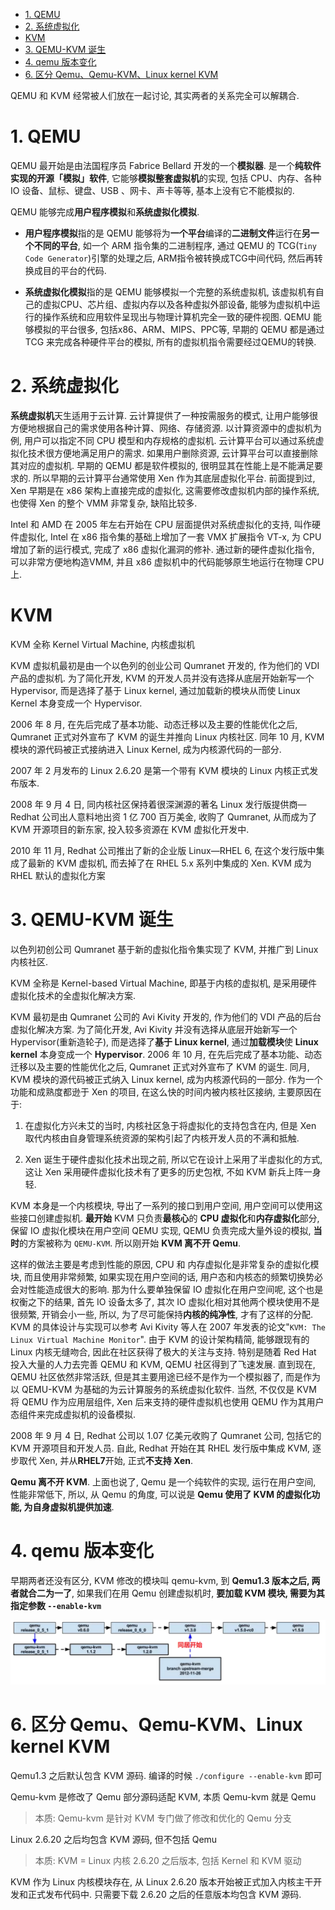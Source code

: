 <!-- @import "[TOC]" {cmd="toc" depthFrom=1 depthTo=6 orderedList=false} -->

<!-- code_chunk_output -->

- [1. QEMU](#1-qemu)
- [2. 系统虚拟化](#2-系统虚拟化)
- [KVM](#kvm)
- [3. QEMU-KVM 诞生](#3-qemu-kvm-诞生)
- [4. qemu 版本变化](#4-qemu-版本变化)
- [6. 区分 Qemu、Qemu-KVM、Linux kernel KVM](#6-区分-qemu-qemu-kvm-linux-kernel-kvm)

<!-- /code_chunk_output -->

QEMU 和 KVM 经常被人们放在一起讨论, 其实两者的关系完全可以解耦合.

# 1. QEMU

QEMU 最开始是由法国程序员 Fabrice Bellard 开发的一个**模拟器**. 是一个**纯软件实现的开源「模拟」软件**, 它能够**模拟整套虚拟机**的实现, 包括 CPU、内存、各种 IO 设备、鼠标、键盘、USB 、网卡、声卡等等, 基本上没有它不能模拟的.

QEMU 能够完成**用户程序模拟**和**系统虚拟化模拟**.

* **用户程序模拟**指的是 QEMU 能够将为**一个平台**编译的**二进制文件**运行在**另一个不同的平台**, 如一个 ARM 指令集的二进制程序, 通过 QEMU 的 TCG(`Tiny Code Generator`)引擎的处理之后, ARM指令被转换成TCG中间代码, 然后再转换成目的平台的代码.

* **系统虚拟化模拟**指的是 QEMU 能够模拟一个完整的系统虚拟机, 该虚拟机有自己的虚拟CPU、芯片组、虚拟内存以及各种虚拟外部设备, 能够为虚拟机中运行的操作系统和应用软件呈现出与物理计算机完全一致的硬件视图. QEMU 能够模拟的平台很多, 包括x86、ARM、MIPS、PPC等, 早期的 QEMU 都是通过 TCG 来完成各种硬件平台的模拟, 所有的虚拟机指令需要经过QEMU的转换.

# 2. 系统虚拟化

**系统虚拟机**天生适用于云计算. 云计算提供了一种按需服务的模式, 让用户能够很方便地根据自己的需求使用各种计算、网络、存储资源. 以计算资源中的虚拟机为例, 用户可以指定不同 CPU 模型和内存规格的虚拟机. 云计算平台可以通过系统虚拟化技术很方便地满足用户的需求. 如果用户删除资源, 云计算平台可以直接删除其对应的虚拟机. 早期的 QEMU 都是软件模拟的, 很明显其在性能上是不能满足要求的. 所以早期的云计算平台通常使用 Xen 作为其底层虚拟化平台. 前面提到过, Xen 早期是在 x86 架构上直接完成的虚拟化, 这需要修改虚拟机内部的操作系统, 也使得 Xen 的整个 VMM 非常复杂, 缺陷比较多.

Intel 和 AMD 在 2005 年左右开始在 CPU 层面提供对系统虚拟化的支持, 叫作硬件虚拟化, Intel 在 x86 指令集的基础上增加了一套 VMX 扩展指令 VT-x, 为 CPU 增加了新的运行模式, 完成了 x86 虚拟化漏洞的修补. 通过新的硬件虚拟化指令, 可以非常方便地构造VMM, 并且 x86 虚拟机中的代码能够原生地运行在物理 CPU 上.

# KVM

KVM 全称 Kernel Virtual Machine, 内核虚拟机

KVM 虚拟机最初是由一个以色列的创业公司 Qumranet 开发的, 作为他们的 VDI 产品的虚拟机. 为了简化开发, KVM 的开发人员并没有选择从底层开始新写一个 Hypervisor, 而是选择了基于 Linux kernel, 通过加载新的模块从而使 Linux Kernel 本身变成一个 Hypervisor.

2006 年 8 月, 在先后完成了基本功能、动态迁移以及主要的性能优化之后, Qumranet 正式对外宣布了 KVM 的诞生并推向 Linux 内核社区. 同年 10 月, KVM 模块的源代码被正式接纳进入 Linux Kernel, 成为内核源代码的一部分.

2007 年 2 月发布的 Linux 2.6.20 是第一个带有 KVM 模块的 Linux 内核正式发布版本.

2008 年 9 月 4 日, 同内核社区保持着很深渊源的著名 Linux 发行版提供商—Redhat 公司出人意料地出资 1 亿 700 百万美金, 收购了 Qumranet, 从而成为了 KVM 开源项目的新东家, 投入较多资源在 KVM 虚拟化开发中.

2010 年 11 月, Redhat 公司推出了新的企业版 Linux—RHEL 6, 在这个发行版中集成了最新的 KVM 虚拟机, 而去掉了在 RHEL 5.x 系列中集成的 Xen. KVM 成为 RHEL 默认的虚拟化方案

# 3. QEMU-KVM 诞生

以色列初创公司 Qumranet 基于新的虚拟化指令集实现了 KVM, 并推广到 Linux 内核社区.

KVM 全称是 Kernel-based Virtual Machine, 即基于内核的虚拟机, 是采用硬件虚拟化技术的全虚拟化解决方案.

KVM 最初是由 Qumranet 公司的 Avi Kivity 开发的, 作为他们的 VDI 产品的后台虚拟化解决方案. 为了简化开发, Avi Kivity 并没有选择从底层开始新写一个 Hypervisor(重新造轮子), 而是选择了**基于 Linux kernel**, 通过**加载模块**使 **Linux kernel** 本身变成一个 **Hypervisor**. 2006 年 10 月, 在先后完成了基本功能、动态迁移以及主要的性能优化之后, Qumranet 正式对外宣布了 KVM 的诞生. 同月, KVM 模块的源代码被正式纳入 Linux kernel, 成为内核源代码的一部分. 作为一个功能和成熟度都逊于 Xen 的项目, 在这么快的时间内被内核社区接纳, 主要原因在于:

1) 在虚拟化方兴未艾的当时, 内核社区急于将虚拟化的支持包含在内, 但是 Xen 取代内核由自身管理系统资源的架构引起了内核开发人员的不满和抵触.

2) Xen 诞生于硬件虚拟化技术出现之前, 所以它在设计上采用了半虚拟化的方式, 这让 Xen 采用硬件虚拟化技术有了更多的历史包袱, 不如 KVM 新兵上阵一身轻.

KVM 本身是一个内核模块, 导出了一系列的接口到用户空间, 用户空间可以使用这些接口创建虚拟机. **最开始** KVM 只负责**最核心**的 **CPU 虚拟化**和**内存虚拟化**部分, 保留 IO 虚拟化模块在用户空间 QEMU 实现, QEMU 负责完成大量外设的模拟, **当时**的方案被称为 `QEMU-KVM`. 所以刚开始 **KVM 离不开 Qemu**.

这样的做法主要是考虑到性能的原因, CPU 和 内存虚拟化是非常复杂的虚拟化模块, 而且使用非常频繁, 如果实现在用户空间的话, 用户态和内核态的频繁切换势必会对性能造成很大的影响. 那为什么要单独保留 IO 虚拟化在用户空间呢, 这个也是权衡之下的结果, 首先 IO 设备太多了, 其次 IO 虚拟化相对其他两个模块使用不是很频繁, 开销会小一些, 所以, 为了尽可能保持**内核的纯净性**, 才有了这样的分配. KVM 的具体设计与实现可以参考 Avi Kivity 等人在 2007 年发表的论文"`KVM: The Linux Virtual Machine Monitor`". 由于 KVM 的设计架构精简, 能够跟现有的 Linux 内核无缝吻合, 因此在社区获得了极大的关注与支持. 特别是随着 Red Hat 投入大量的人力去完善 QEMU 和 KVM, QEMU 社区得到了飞速发展. 直到现在, QEMU 社区依然非常活跃, 但是其主要用途已经不是作为一个模拟器了, 而是作为以 QEMU-KVM 为基础的为云计算服务的系统虚拟化软件. 当然, 不仅仅是 KVM 将 QEMU 作为应用层组件, Xen 后来支持的硬件虚拟机也使用 QEMU 作为其用户态组件来完成虚拟机的设备模拟.

2008 年 9 月 4 日, Redhat 公司以 1.07 亿美元收购了 Qumranet 公司, 包括它的 KVM 开源项目和开发人员. 自此, Redhat 开始在其 RHEL 发行版中集成 KVM, 逐步取代 Xen, 并从**RHEL7**开始, 正式**不支持 Xen**.

**Qemu 离不开 KVM**. 上面也说了, Qemu 是一个纯软件的实现, 运行在用户空间, 性能非常低下, 所以, 从 Qemu 的角度, 可以说是 **Qemu 使用了 KVM 的虚拟化功能, 为自身虚拟机提供加速**.

# 4. qemu 版本变化

早期两者还没有区分, KVM 修改的模块叫 qemu-kvm, 到 **Qemu1.3 版本之后, 两者就合二为一了**, 如果我们在用 Qemu 创建虚拟机时, **要加载 KVM 模块, 需要为其指定参数 `--enable-kvm`**

![1531909863030.png](images/1531909863030.png)

# 6. 区分 Qemu、Qemu-KVM、Linux kernel KVM

Qemu1.3 之后默认包含 KVM 源码. 编译的时候 `./configure --enable-kvm` 即可

Qemu-kvm 是修改了 Qemu 部分源码适配 KVM, 本质 Qemu-kvm 就是 Qemu

> 本质: Qemu-kvm 是针对 KVM 专门做了修改和优化的 Qemu 分支

Linux 2.6.20 之后均包含 KVM 源码, 但不包括 Qemu

> 本质: KVM = Linux 内核 2.6.20 之后版本, 包括 Kernel 和 KVM 驱动

KVM 作为 Linux 内核模块存在, 从 Linux 2.6.20 版本开始被正式加入内核主干开发和正式发布代码中. 只需要下载 2.6.20 之后的任意版本均包含 KVM 源码.


